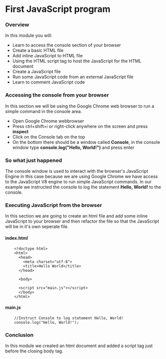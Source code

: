 # First JavaScript program 

### Overview 
In this module you will:
- Learn to access the console section of your browser
- Create a basic HTML file 
- Add inline JavaScript to HTML file
- Using the HTML script tag to host the JavaScript for the HTML document
- Create a JavaScript file 
- Run some JavaScript code from an external JavaScript file
- Learn to comment JavaScript code

### Accessing the console from your browser
In this section we will be using the Google Chrome web browser to run a simple command in the console area.
- Open Google Chrome webbrowser
- Press ctrl+shift+i or right-click anywhere on the screen and press **inspect**
- Click on the Console tab on the top 
- On the bottom there should be a window called **Console**, in the console window type **console.log("Hello, World!")** and press enter 

### So what just happened
The console window is used to interact with the browser's JavaScript Engine in this case because we are using Google Chrome we have access to the JavaScript V8 engine to run simple JavaScript commands. In our example we instructed the console to log the statement **Hello, World!** to the console.

### Executing JavaScript from the browser
In this section we are going to create an html file and add some inline JavaScript to your browser and then refactor the file so that the JavaScript will be in it's own seperate file.

#### index.html
        <!doctype html>
        <html>
          <head>
            <meta charset="utf-8">
            <title>Hello World</title>
          </head>
          
          <body>
          
          <script src="main.js"></script>
          </body>
        </html>


#### main.js
        //Instruct Console to log statement Hello, World!
        console.log("Hello, World!");
        
### Conclusion
In this module we created an html document and added a script tag just before the closing body tag.
